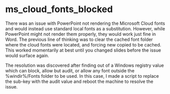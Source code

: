 # ms_cloud_fonts_blocked
There was an issue with PowerPoint not rendering the Microsoft Cloud fonts and would instead use standard local fonts as a substitution. However, while PowerPoint might not render them properly, they would work just fine in Word. The previous line of thinking was to clear the cached font folder where the cloud fonts were located, and forcing new copied to be cached. This worked momentarily at best until you changed slides before the issue would surface again.

The resolution was discovered after finding out of a Windows registry value which can block, allow but audit, or allow any font outside the %windir%/Fonts folder to be used. In this case, I made a script to replace the sub-key with the audit value and reboot the machine to resolve the issue.
